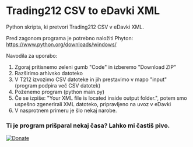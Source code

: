 # Trading212 CSV to eDavki XML

Python skripta, ki pretvori Trading212 CSV v eDavki XML.

Pred zagonom programa je potrebno naložiti Phyton: https://www.python.org/downloads/windows/

Navodila za uporabo:

1. Zgoraj pritisnemo zeleni gumb "Code" in izberemo "Download ZIP"
2. Razširimo arhivsko datoteko
3. V T212 izvozimo CSV datoteke in jih prestavimo v mapo "input" (program podpira več CSV datotek)
4. Poženemo program (python main.py)
5. Če se izpiše: "Your XML file is located inside output folder.", potem smo uspešno zgenerirali XML datoteko, pripravljeno na uvoz v eDavki
6. V nasprotnem primeru je šlo nekaj narobe.

### Ti je program prišparal nekaj časa? Lahko mi častiš pivo.

[![Donate](https://img.shields.io/badge/Donate-PayPal-green.svg)](https://www.paypal.com/cgi-bin/webscr?cmd=_s-xclick&hosted_button_id=HP6Z34ASADB4Y)

